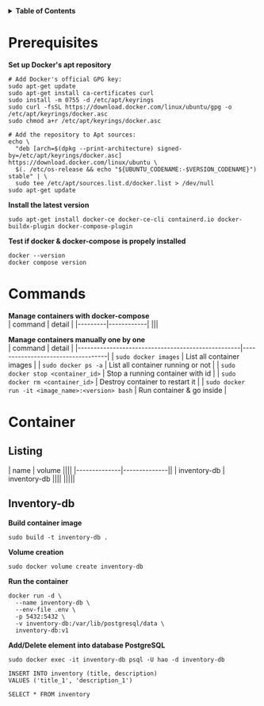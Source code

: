 <details>  
  <summary><strong>Table of Contents</strong></summary>  
  
  - [Prerequisites](#prerequisites)
  - [Commands](#commands)
  - [Container](#container)
    - [Listing](#listing)
    - [Inventory-db](#inventory-db)
</details>  



# Prerequisites
**Set up Docker's apt repository**    
```
# Add Docker's official GPG key:
sudo apt-get update
sudo apt-get install ca-certificates curl
sudo install -m 0755 -d /etc/apt/keyrings
sudo curl -fsSL https://download.docker.com/linux/ubuntu/gpg -o /etc/apt/keyrings/docker.asc
sudo chmod a+r /etc/apt/keyrings/docker.asc

# Add the repository to Apt sources:
echo \
  "deb [arch=$(dpkg --print-architecture) signed-by=/etc/apt/keyrings/docker.asc] https://download.docker.com/linux/ubuntu \
  $(. /etc/os-release && echo "${UBUNTU_CODENAME:-$VERSION_CODENAME}") stable" | \
  sudo tee /etc/apt/sources.list.d/docker.list > /dev/null
sudo apt-get update
```  

**Install the latest version**  
```
sudo apt-get install docker-ce docker-ce-cli containerd.io docker-buildx-plugin docker-compose-plugin
```  

**Test if docker & docker-compose is propely installed**    
```
docker --version
docker compose version
```  



# Commands
**Manage containers with docker-compose**  
| command | detail     |
|---------|------------|
|||

**Manage containers manually one by one**  
| command                                           | detail                            |
|---------------------------------------------------|-----------------------------------|
| `sudo docker images`                              | List all container images         |
| `sudo docker ps -a`                               | List all container running or not |
| `sudo docker stop <container_id>`                 | Stop a running container with id  |
| `sudo docker rm <container_id>`                   | Destroy container to restart it   |
| `sudo docker run -it <image_name>:<version> bash` | Run container & go inside         |



# Container
## Listing
| name         | volume       ||||
|--------------|--------------||
| inventory-db | inventory-db ||||
|||||


## Inventory-db

**Build container image**  
```
sudo build -t inventory-db .
```  

**Volume creation**  
```
sudo docker volume create inventory-db
```  

**Run the container**  
```
docker run -d \
  --name inventory-db \
  --env-file .env \
  -p 5432:5432 \
  -v inventory-db:/var/lib/postgresql/data \
  inventory-db:v1
```  

**Add/Delete element into database PostgreSQL**  
```
sudo docker exec -it inventory-db psql -U hao -d inventory-db
```  

```
INSERT INTO inventory (title, description)
VALUES ('title_1', 'description_1')

SELECT * FROM inventory
```  